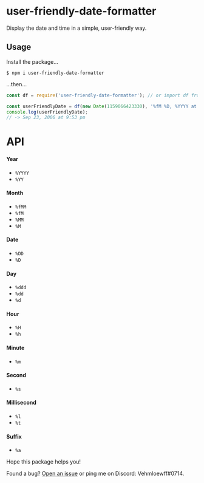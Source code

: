 # user-friendly-date-formatter
Display the date and time in a simple, user-friendly way.

## Usage
Install the package...
```shell
$ npm i user-friendly-date-formatter
```
...then...
```js
const df = require('user-friendly-date-formatter'); // or import df from 'user-friendly-date-formatter'

const userFriendlyDate = df(new Date(1159066423330), '%fM %D, %YYYY at %h:%m %a');
console.log(userFriendlyDate);
// -> Sep 23, 2006 at 9:53 pm
```

# API
#### Year
- `%YYYY`
- `%YY`

#### Month
- `%fMM`
- `%fM`
- `%MM`
- `%M`

#### Date
- `%DD`
- `%D`

#### Day
- `%ddd`
- `%dd`
- `%d`

#### Hour
- `%H`
- `%h`

#### Minute
- `%m`

#### Second
- `%s`

#### Millisecond
- `%l`
- `%t`

#### Suffix
- `%a`


Hope this package helps you!

Found a bug?  [Open an issue](https://github.com/Vehmloewff/user-friendly-date-formatter/issues/new) or ping me on Discord: Vehmloewff#0714.